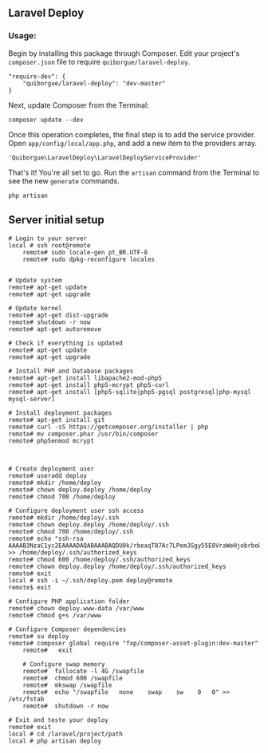## Laravel Deploy

### Usage:

Begin by installing this package through Composer. Edit your project's `composer.json` file to require `quiborgue/laravel-deploy`.

    "require-dev": {
        "quiborgue/laravel-deploy": "dev-master"
    }

Next, update Composer from the Terminal:

    composer update --dev

Once this operation completes, the final step is to add the service provider. Open `app/config/local/app.php`, and add a new item to the providers array.

    'Quiborgue\LaravelDeploy\LaravelDeployServiceProvider'

That's it! You're all set to go. Run the `artisan` command from the Terminal to see the new `generate` commands.

    php artisan


## Server initial setup
	# Login to your server
	local # ssh root@remote
        remote# sudo locale-gen pt_BR.UTF-8
        remote# sudo dpkg-reconfigure locales


	# Update system
	remote# apt-get update
	remote#	apt-get upgrade
	
	# Update kernel
	remote#	apt-get dist-upgrade
	remote#	shutdown -r now
	remote#	apt-get autoremove
	
	# Check if everything is updated
	remote#	apt-get update
	remote#	apt-get upgrade
	
	# Install PHP and Database packages
	remote#	apt-get install libapache2-mod-php5
	remote#	apt-get install php5-mcrypt php5-curl
	remote#	apt-get install [php5-sqlite|php5-pgsql postgresql|php-mysql mysql-server]
	
	# Install deployment packages
	remote# apt-get install git
	remote# curl -sS https://getcomposer.org/installer | php
	remote# mv composer.phar /usr/bin/composer
	remote# php5enmod mcrypt
	
	
	
	# Create deployment user
	remote#	useradd deploy
	remote#	mkdir /home/deploy
	remote#	chown deploy.deploy /home/deploy
	remote#	chmod 700 /home/deploy

	# Configure deployment user ssh access
	remote#	mkdir /home/deploy/.ssh
	remote#	chown deploy.deploy /home/deploy/.ssh
	remote#	chmod 700 /home/deploy/.ssh
	remote#	echo "ssh-rsa AAAAB3NzaC1yc2EAAAADAQABAAABAQDU0k/rbeaqT87Ac7LPemJGgy55E8VraWeHjobrboUR6tPutqwqykGg3aND5jRMttbBXO2HJYjD7TocHRKVdMX5LFx34mI4MDMaFTHZ1nzyfKbZ0YdjYGafSzXBjC/kKZYCQNTaTjkQ54Y4ouGVs48xvW1h7FJF8lg474FY3xfhpo9WasJI6GyWIJbLPJyRz/VN7PqN+s2ruQdowvMsHCAFbv4SKdXXbFvThVaYPqGc9vH574IWS1ZOekRnqhjs0PUAFsPtN+T5hTUPkB0cQ+MJzjN9AZnX5G0zXoeM2u+WwQwyKT2bqht92ePOjF+pNNAeiWZPd2bM6wRwstoCvnS7" >> /home/deploy/.ssh/authorized_keys
	remote#	chmod 600 /home/deploy/.ssh/authorized_keys
	remote#	chown deploy.deploy /home/deploy/.ssh/authorized_keys
	remote#	exit
	local # ssh -i ~/.ssh/deploy.pem deploy@remote
	remote$ exit

	# Configure PHP application folder
	remote#	chown deploy.www-data /var/www
	remote#	chmod g+s /var/www

	# Configure Composer dependencies
	remote#	su deploy
	remote#	composer global require "fxp/composer-asset-plugin:dev-master"
        remote#   exit

        # Configure swap memory
        remote#  fallocate -l 4G /swapfile
        remote#  chmod 600 /swapfile
        remote#  mkswap /swapfile
        remote#  echo "/swapfile   none    swap    sw    0   0" >> /etc/fstab
        remote#  shutdown -r now

	# Exit and teste your deploy
	remote# exit
	local # cd /laravel/project/path
	local # php artisan deploy
